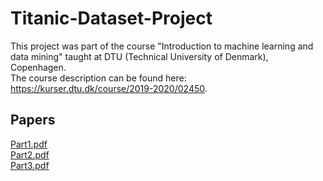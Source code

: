 # Titanic-Dataset-Project
This project was part of the course "Introduction to machine learning and data mining" taught at DTU (Technical University of Denmark), Copenhagen.
<br /> The course description can be found here: https://kurser.dtu.dk/course/2019-2020/02450.

## Papers
[Part1.pdf](http://Djensonsan.github.io/Titanic-Dataset-Project/Part1/Docs/Machine_Learning_Project_1.pdf) <br />
[Part2.pdf](http://Djensonsan.github.io/Titanic-Dataset-Project/Part2/Docs/Machine_Learning_Project_2.pdf) <br />
[Part3.pdf](http://Djensonsan.github.io/Titanic-Dataset-Project/Part3/Docs/Machine_Learning_Project_3.pdf) <br />
